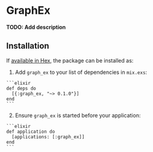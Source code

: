 # GraphEx

**TODO: Add description**

## Installation

If [available in Hex](https://hex.pm/docs/publish), the package can be installed as:

  1. Add `graph_ex` to your list of dependencies in `mix.exs`:

    ```elixir
    def deps do
      [{:graph_ex, "~> 0.1.0"}]
    end
    ```

  2. Ensure `graph_ex` is started before your application:

    ```elixir
    def application do
      [applications: [:graph_ex]]
    end
    ```

